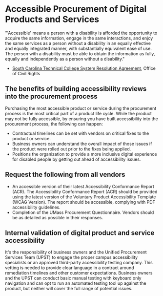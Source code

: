 # Accessible Procurement of Digital Products and Services

"'Accessible' means a person with a disability is afforded the opportunity to acquire the same information, engage in the same interactions, and enjoy the same services as a person without a disability in an equally effective and equally integrated manner, with substantially equivalent ease of use. The person with a disability must be able to obtain the information as fully, equally and independently as a person without a disability."
- [South Carolina Technical College System Resolution Agreement](https://www2.ed.gov/about/offices/list/ocr/docs/investigations/11116002-b.html), Office of Civil Rights

## The benefits of building accessibility reviews into the procurement process

Purchasing the most accessible product or service during the procurement process is the most critical part of a product life cycle. While the product may not be fully accessible, by ensuring you have built accessibility into the procurement process, the following can happen:

- Contractual timelines can be set with vendors on critical fixes to the product or service.
- Business owners can understand the overall impact of those issues if the product were rolled out prior to the fixes being applied.
- Positions the organization to provide a more inclusive digital experience for disabled people by getting out ahead of accessibility issues.

## Request the following from all vendors

- An accessible version of their latest Accessibility Conformance Report (ACR). The Accessibility Conformance Report (ACR) should be provided using the latest version of the Voluntary Product Accessibility Template (WCAG Version). The report should be accessible, complying with PDF accessibility guidelines. 
- Completion of the UMass Procurement Questionnaire. Vendors should be as detailed as possible in their responses. 

## Internal validation of digital product and service accessibility

It's the responsibility of business owners and the Unified Procurement Services Team (UPST) to engage the proper campus accessibility specialists or an approved third-party accessibility testing company. This vetting is needed to provide clear language in a contract around remediation timelines and other customer expectations. Business owners and the UPST can conduct basic manual testing with keyboard only navigation and can opt to run an automated testing tool up against the product, but neither will cover the full range of potential issues.
